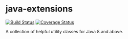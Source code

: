 # java-extensions
[![Build Status](https://travis-ci.org/moreau-nicolas/java-extensions.svg?branch=master)](https://travis-ci.org/moreau-nicolas/java-extensions) [![Coverage Status](https://coveralls.io/repos/github/moreau-nicolas/java-extensions/badge.svg?branch=master)](https://coveralls.io/github/moreau-nicolas/java-extensions?branch=master)

A collection of helpful utility classes for Java 8 and above.
